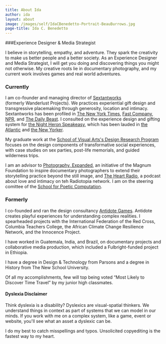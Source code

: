 ```yaml
---
title: About Ida
author: ida
layout: about
image: /images/self/IdaCBenedetto-Portrait-BeauBurrows.jpg
page-title: Ida C. Benedetto
---
```


###Experience Designer & Media Strategist

I believe in storytelling, empathy, and adventure. They spark the creativity to make us better people and a better society. As an Experience Designer and Media Strategist, I will get you doing and discovering things you might not otherwise. My creative roots lie in documentary photography, and my current work involves games and real world adventures.

<h3 class="subheader">Currently</h3>

I am co-founder and managing director of [Sextantworks](http://sextant.works/) (formerly Wanderlust Projects). We practices experiential gift design and transgressive placemaking through generosity, location and intimacy. Sextantworks has been profiled in <a href="http://www.nytimes.com/2014/12/28/nyregion/they-say-art-is-dead-in-new-york-theyre-wrong.html" target="_blank">The New York Times</a>, <a href="http://www.fastcompany.com/3031330/innovation-agents/this-companys-business-plan-includes-trespassing" target="_blank">Fast Company</a>, <a href="http://www.npr.org/event/music/320741516/on-a-magical-mystery-tour-with-hassan-hakmoun" target="_blank">NPR</a>, and <a href="http://www.thedailybeast.com/articles/2013/12/15/a-most-illegal-adventure-with-new-york-city-s-wildest-underground-event-planners.html" target="_blank">The Daily Beast</a>. I consulted on the experience design and gifting system for <a href="http://nightheronspeakeasy.com/" target="_blank">the Night Heron Speakeasy</a>, which has been lauded in <a href="http://www.theatlanticcities.com/arts-and-lifestyle/2013/05/water-tower-flair/5639/" target="_blank">the Atlantic</a> and <a href="http://www.newyorker.com/talk/2013/05/27/130527ta_talk_freudenberger?mbid=social_tablet_e&pink=twLeIk" target="_blank">the New Yorker</a>.

My graduate work at the <a href="http://designresearch.sva.edu/program/" target="_blank">School of Visual Arts's Design Research Program</a> focuses on the design components of transformative social experiences, with case studies on sex parties, post-life memorials, and guided wilderness trips.

I am an advisor to <a href="http://magnumfoundation.org/photoex/" target="_blank">Photography, Expanded</a>, an initiative of the Magnum Foundation to inspire documentary photographers to extend their storytelling practice beyond the still image, and <a href="http://theheartradio.org/" target="_blank">The Heart Radio</a>, a podcast about love and intimacy on teh Radiotopia network. I am on the steering comittee of the <a title="School For Poetic Computation" href="http://sfpc.io/" target="_blank">School for Poetic Computation</a>.

<h3 class="subheader">Formerly</h3>

I co-founded and ran the design consultancy <a href="http://playistheantidote.com/" target="_blank">Antidote Games</a>. Antidote creates playful experiences for understanding complex realities. I spearheaded projects with the International Federation of the Red Cross, Columbia Teachers College, the African Climate Change Resilience Network, and the Innocence Project.

I have worked in Guatemala, India, and Brazil, on documentary projects and collaborative media production, which included a Fulbright-funded project in Ethiopia. 

I have a degree in Design & Technology from Parsons and a degree in History from The New School University.

Of all my accomplishments, few will top being voted &#8220;Most Likely to Discover Time Travel&#8221; by my junior high classmates.

<h4 class="subheader">Dyslexia Disclaimer</h4>

Think dyslexia is a disability? Dyslexics are visual-spatial thinkers. We understand things in context as part of systems that we can model in our minds. If you work with me on a complex system, like a game, event or website, you'll see what an asset a dyslexic can be.

I do my best to catch misspellings and typos. Unsolicited copyediting is the fastest way to my heart.